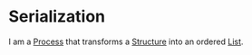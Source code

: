 # Serialization

I am a [Process](60062.md) that transforms a [Structure](60011.md) into an ordered [List](60008.md).

